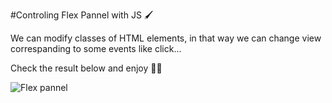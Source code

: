 #Controling Flex Pannel with JS 🖌

We can modify classes of HTML elements, in that way we can change view correspanding to  some events like click...

Check the result below and enjoy 💁‍♂


<img src="Flex.gif" alt="Flex pannel">
